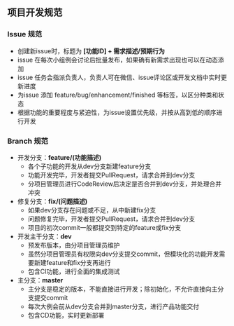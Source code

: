## 项目开发规范

### Issue 规范

- 创建新issue时，标题为 **[功能ID] + 需求描述/预期行为**
- issue 在每次小组例会讨论后批量发布，如果确有新需求出现也可以在动态添加
- issue 任务会指派负责人，负责人可在微信、issue评论区或开发文档中实时更新进度
- 为issue 添加 feature/bug/enhancement/finished 等标签，以区分种类和状态
- 根据功能的重要程度与紧迫性，为issue设置优先级，并按从高到低的顺序进行开发

### Branch 规范

- 开发分支：**feature/(功能描述)**
  - 各个子功能的开发从dev分支新建feature分支
  - 功能开发完毕，开发者提交PullRequest，请求合并到dev分支
  - 分项目管理员进行CodeReview后决定是否合并到dev分支，并处理合并冲突
- 修复分支：**fix/(问题描述)**
  - 如果dev分支存在问题或不足，从中新建fix分支
  - 问题修复完毕，开发者提交PullRequest，请求合并到dev分支
  - 项目的初次commit一般都提交到特定的feature或fix分支
- 开发主干分支：**dev**
  - 预发布版本，由分项目管理员维护
  - 虽然分项目管理员有权限向dev分支提交commit，但模块化的功能开发需要新建feature和fix分支再进行
  - 包含CI功能，进行全面的集成测试
- 主分支：**master**
  - 主分支是稳定的版本，不能直接进行开发；除初始化，不允许直接向主分支提交commit
  - 每次大例会前从dev分支合并到master分支，进行产品功能交付
  - 包含CD功能，实时更新部署

